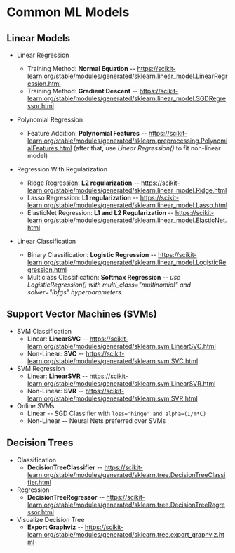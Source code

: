 # Common ML Models
## Linear Models
* Linear Regression
    * Training Method: **Normal Equation** -- https://scikit-learn.org/stable/modules/generated/sklearn.linear_model.LinearRegression.html
    * Training Method: **Gradient Descent** -- https://scikit-learn.org/stable/modules/generated/sklearn.linear_model.SGDRegressor.html
* Polynomial Regression
    * Feature Addition: **Polynomial Features** -- https://scikit-learn.org/stable/modules/generated/sklearn.preprocessing.PolynomialFeatures.html (after that, use *Linear Regression()* to fit non-linear model)
* Regression With Regularization
    * Ridge Regression: **L2 regularization** -- https://scikit-learn.org/stable/modules/generated/sklearn.linear_model.Ridge.html
    * Lasso Regression: **L1 regularization** -- https://scikit-learn.org/stable/modules/generated/sklearn.linear_model.Lasso.html
    * ElasticNet Regression: **L1 and L2 Regularization** -- https://scikit-learn.org/stable/modules/generated/sklearn.linear_model.ElasticNet.html

* Linear Classification
    * Binary Classification: **Logistic Regression** -- https://scikit-learn.org/stable/modules/generated/sklearn.linear_model.LogisticRegression.html
    * Multiclass Classification: **Softmax Regression** -- *use LogisticRegression() with multi_class="multinomial" and solver="lbfgs" hyperparameters.*

## Support Vector Machines (SVMs)
* SVM Classification
    * Linear: **LinearSVC** -- https://scikit-learn.org/stable/modules/generated/sklearn.svm.LinearSVC.html
    * Non-Linear: **SVC** -- https://scikit-learn.org/stable/modules/generated/sklearn.svm.SVC.html
* SVM Regression
    * Linear: **LinearSVR** -- https://scikit-learn.org/stable/modules/generated/sklearn.svm.LinearSVR.html
    * Non-Linear: **SVR** -- https://scikit-learn.org/stable/modules/generated/sklearn.svm.SVR.html
* Online SVMs
    * Linear -- SGD Classifier with ```loss='hinge' and alpha=(1/m*C)```
    * Non-Linear -- Neural Nets preferred over SVMs

## Decision Trees
* Classification
    * **DecisionTreeClassifier** -- https://scikit-learn.org/stable/modules/generated/sklearn.tree.DecisionTreeClassifier.html
* Regression
    * **DecisionTreeRegressor** -- https://scikit-learn.org/stable/modules/generated/sklearn.tree.DecisionTreeRegressor.html
* Visualize Decision Tree
    * **Export Graphviz** -- https://scikit-learn.org/stable/modules/generated/sklearn.tree.export_graphviz.html

